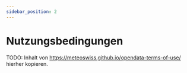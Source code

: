 ```yaml
---
sidebar_position: 2
---
```


# Nutzungsbedingungen

TODO: Inhalt von https://meteoswiss.github.io/opendata-terms-of-use/ hierher kopieren.
